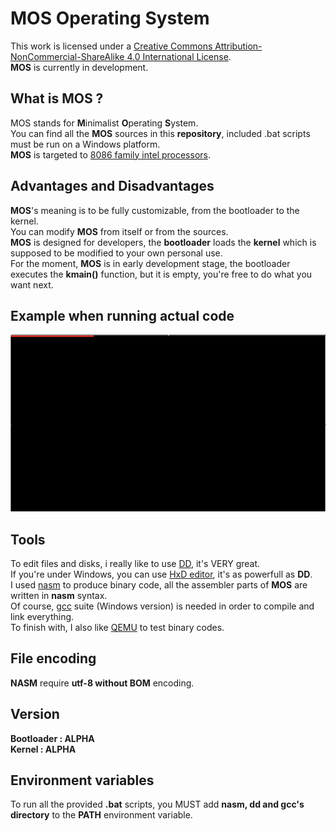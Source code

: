 # MOS Operating System
This work is licensed under a [Creative Commons Attribution-NonCommercial-ShareAlike 4.0 International License](https://creativecommons.org/licenses/by-nc-sa/4.0/).</br>
**MOS** is currently in development.</br>
## What is MOS ?
MOS stands for **M**inimalist **O**perating **S**ystem.</br>
You can find all the **MOS** sources in this **repository**, included .bat scripts must be run on a Windows platform.</br>
**MOS** is targeted to [8086 family intel processors](https://en.wikipedia.org/wiki/Intel_8086).</br>
## Advantages and Disadvantages
**MOS**'s meaning is to be fully customizable, from the bootloader to the kernel.</br>
You can modify **MOS** from itself or from the sources.</br>
**MOS** is designed for developers, the **bootloader** loads the **kernel** which is supposed to be modified to your own personal use.</br>
For the moment, **MOS** is in early development stage, the bootloader executes the **kmain()** function, but it is empty, you're free to do what you want next.
## Example when running actual code
![Example](image.png)
## Tools
To edit files and disks, i really like to use [DD](https://fr.wikipedia.org/wiki/Dd_(Unix)), it's VERY great.</br>
If you're under Windows, you can use [HxD editor](https://mh-nexus.de/en/hxd/), it's as powerfull as **DD**.</br>
I used [nasm](http://www.nasm.us/) to produce binary code, all the assembler parts of **MOS** are written in **nasm** syntax.</br>
Of course, [gcc](http://www.mingw.org/) suite (Windows version) is needed in order to compile and link everything.</br>
To finish with, I also like [QEMU](http://wiki.qemu.org/Main_Page) to test binary codes.
## File encoding
**NASM** require **utf-8 without BOM** encoding.
## Version
**Bootloader : ALPHA**</br>
**Kernel : ALPHA**
## Environment variables
To run all the provided **.bat** scripts, you MUST add **nasm, dd and gcc's directory** to the **PATH** environment variable.
